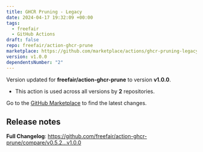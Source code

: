 ```yaml
---
title: GHCR Pruning - Legacy
date: 2024-04-17 19:32:09 +00:00
tags:
  - freefair
  - GitHub Actions
draft: false
repo: freefair/action-ghcr-prune
marketplace: https://github.com/marketplace/actions/ghcr-pruning-legacy
version: v1.0.0
dependentsNumber: "2"
---
```



Version updated for **freefair/action-ghcr-prune** to version **v1.0.0**.
- This action is used across all versions by **2** repositories.

Go to the [GitHub Marketplace](https://github.com/marketplace/actions/ghcr-pruning-legacy) to find the latest changes.

## Release notes

**Full Changelog**: https://github.com/freefair/action-ghcr-prune/compare/v0.5.2...v1.0.0
